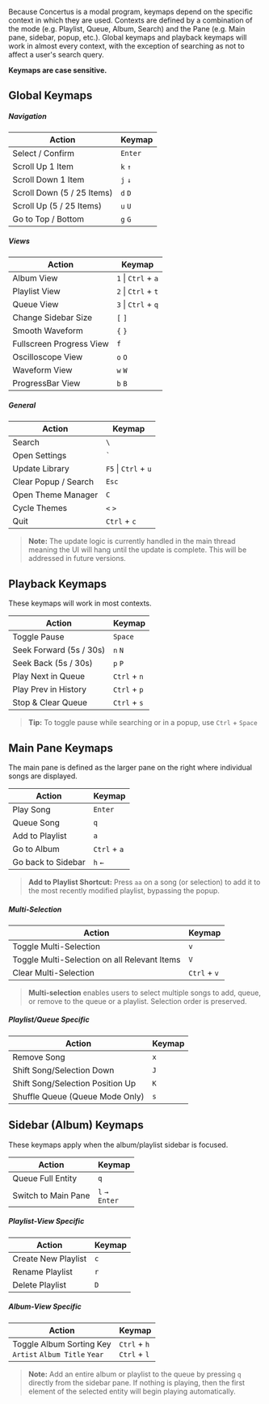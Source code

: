 Because Concertus is a modal program, keymaps depend on the specific context in
which they are used. Contexts are defined by a combination of the mode (e.g.
Playlist, Queue, Album, Search) and the Pane (e.g. Main pane, sidebar, popup,
etc.). Global keymaps and playback keymaps will work in almost every context,
with the exception of searching as not to affect a user's search query. 

**Keymaps are case sensitive.**

## Global Keymaps

##### Navigation
| Action      | Keymap |
| ----------- | ----------- |
| Select / Confirm | `Enter`|
| Scroll Up 1 Item     | `k` `↑` |
| Scroll Down 1 Item     | `j` `↓` |
| Scroll Down (5 / 25 Items) | `d` `D`|
| Scroll Up (5 / 25 Items) | `u` `U`|
| Go to Top / Bottom | `g` `G` |

##### Views
| Action      | Keymap |
| ----------- | ----------- |
| Album View |  `1` \| `Ctrl` + `a`|
| Playlist View|  `2` \| `Ctrl` + `t`|
| Queue View | `3` \| `Ctrl` + `q`|
| Change Sidebar Size | `[` `]` |
| Smooth Waveform | `{` `}` |
| Fullscreen Progress View | `f` |
| Oscilloscope View | `o` `O` |
| Waveform View | `w` `W` |
| ProgressBar View | `b` `B` |

##### General
| Action      | Keymap |
| ----------- | ----------- |
| Search | `\`
| Open Settings | ``` ` ``` |
| Update Library | `F5` \| `Ctrl` + `u` |
| Clear Popup / Search | `Esc`|
| Open Theme Manager | `C`|
| Cycle Themes | `<` `>`|
| Quit | `Ctrl` + `c`|

 > **Note:** The update logic is currently handled in the main thread meaning
 > the UI will hang until the update is complete. This will be addressed in
 > future versions.

## Playback Keymaps
These keymaps will work in most contexts.

| Action      | Keymap |
| ----------- | ----------- |
| Toggle Pause | `Space` |
| Seek Forward (5s / 30s)| `n` `N` |
| Seek Back (5s / 30s)| `p` `P` |
| Play Next in Queue | `Ctrl` + `n`|
| Play Prev in History | `Ctrl` + `p`|
| Stop & Clear Queue | `Ctrl` + `s`|

> **Tip:** To toggle pause while searching or in a popup, use `Ctrl` + `Space`

## Main Pane Keymaps
The main pane is defined as the larger pane on the right where individual songs
are displayed. 

| Action      | Keymap |
| ----------- | ----------- |
| Play Song | `Enter` |
| Queue Song | `q` |
| Add to Playlist | `a` |
| Go to Album | `Ctrl` + `a` |
| Go back to Sidebar | `h` `←`|
> **Add to Playlist Shortcut:** Press `aa` on a song (or selection) to add it to the
> most recently modified playlist, bypassing the popup. 

##### Multi-Selection

| Action      | Keymap |
| ----------- | ----------- |
| Toggle Multi-Selection | `v` |
| Toggle Multi-Selection on all Relevant Items | `V` |
| Clear Multi-Selection | `Ctrl` + `v` |

> **Multi-selection** enables users to select multiple songs to add, queue, or
> remove to the queue or a playlist. Selection order is preserved.

##### Playlist/Queue Specific

| Action      | Keymap |
| ----------- | ----------- |
| Remove Song | `x` |
| Shift Song/Selection Down | `J` |
| Shift Song/Selection Position Up | `K` |
| Shuffle Queue (Queue Mode Only) | `s` |


## Sidebar (Album) Keymaps
These keymaps apply when the album/playlist sidebar is focused. 

| Action      | Keymap |
| ----------- | ----------- |
| Queue Full Entity | `q` |
| Switch to Main Pane | `l` `→` <br> `Enter` |


##### Playlist-View Specific

| Action      | Keymap |
| ----------- | ----------- |
| Create New Playlist | `c` |
| Rename Playlist | `r` |
| Delete Playlist | `D` |


##### Album-View Specific

| Action      | Keymap |
| ----------- | ----------- |
| Toggle Album Sorting Key<br> `Artist` `Album Title` `Year` | `Ctrl` + `h` <br> `Ctrl` + `l` |

> **Note:** Add an entire album or playlist to the queue by pressing `q`
> directly from the sidebar pane. If nothing is playing, then the first element
> of the selected entity will begin playing automatically.
